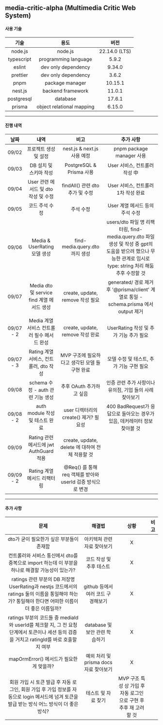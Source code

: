 ## media-critic-alpha (Multimedia Critic Web System)

#### 사용 기술

|     기술     |            용도             |      버전       |
|:----------:|:-------------------------:|:-------------:|
|  node.js   |          node.js          | 22.14.0 (LTS) |
| typescript |   programming language    |     5.9.2     |
|   eslint   |    dev only dependency    |    9.34.0     |
|  prettier  |    dev only dependency    |     3.6.2     |
|    pnpm    |      package manager      |    10.15.1    |
|  nest.js   |     backend framework     |    11.0.1     |
| postgresql |         database          |    17.6.1     |
|   prisma   | object relational mapping |    6.15.0     |


---

#### 진행 내역
|    날짜     |                 내역                 |                    비고                     |                                                      추가 사항                                                      |
|:---------:|:----------------------------------:|:-----------------------------------------:|:---------------------------------------------------------------------------------------------------------------:|
|   09/02   |            프로젝트 생성 및 설정            |          nest.js & next.js 사용 예정          |                                             pnpm package manager 사용                                             |
|   09/03   |           DB 설치 및 스키마 작성           |          PostgreSQL & Prisma 사용           |                                               User 서비스, 컨트롤러 작성 中                                               |
|   09/04   |     User 관련 메서드 및 dto 작성 및 수정      |         findAll() 관련 dto 추가 및 수정          |                                             User 서비스, 컨트롤러 1차 작성 완료                                             |
|   09/05   |              코드 주석 수정              |                   주석 수정                   |                                              User 계열 메서드 등의 주석 수정                                               |
|   09/06   |      Media & UserRating 모델 생성      |        find-media.query.dto 까지 생성         | users/dto 파일 명 리팩터링, find-media.query.dto 파일 생성 및 작성 중 gpt의 도움을 받으려 했으나 무능한 관계로 임시로 type: string 처리 해둠 추후 수정할 것 |
|   09/07   | Media dto 및 service find 계열 메서드 생성 |       create, update, remove 작성 필요        |                     generated/ 경로 제거 후 '@prisma/client' 계열로 통일 - schema.prisma 에서 output 제거                     |
| 09/07 - 2 |    Media 계열 서비스 컨트롤러 필수 메서드 완성     |       create, update, remove 작성 완료        |                                           UserRating 작성 및 추가 기능 추가 필요                                           |
| 09/07 - 3 |    Rating 계열 서비스, 컨트롤러, dto 작성     |       MVP 구조에 필요하다고 생각된 모델 들 구현 완료        |                                            모델 수정 및 테스트, 추가 기능 구현 필요                                             |
|   09/08   |     schema 수정 - auth 관련 기능 생성      |             추후 OAuth 추가하고 싶음              |                                        인증 관련 추가 사항이나 유의점, 기업 들의 사례 찾아보기                                         |
| 09/08 - 2 |      auth module 작성 및 테스트 완료       |        user 디렉터리의 create() 제거? 필요성        |                                400 BadRequest가 응답으로 돌아오는 경우가 있음, 데커레이터 정보 찾아볼 것                                 |
|   09/09   |  Rating 관련 메서드에 jwt AuthGuard 적용   |   create, update, delete 에 대하여 전체 적용할 것   ||
| 09/09 - 2 |         Rating 계열 메서드 리팩터링         | @Req() 를 통해 req 객체를 받아와 userId 검증 방식으로 변경 ||

---

#### 추가 사항
|                                                 문제                                                  |             해결법             |                    상황                     |비고|
|:---------------------------------------------------------------------------------------------------:|:---------------------------:|:-----------------------------------------:|:-:|
|                                      dto가 굳이 필요한가 싶은 부분들이 존재함                                       |       아키텍쳐 관련 자료 찾아보기       |                     X                     ||
|                     컨트롤러와 서비스 통신에서 dto를 중복으로 import 하는데 이 부분을 하나로 해결할 가능성이 있는가?                     |       코드 작성 및 추후 테스트        |                     X                     ||
| ratings 관련 부분의 DB 저장명 UserRating과 nestjs 코드에서의 ratings 둘의 이름을 통일해야 하는가? 통일해야 한다면 어떠한 이름이 더 좋은 이름일까? |   github 등에서 여러 코드 구경해보기    |                     X                     ||
|   ratings 부분의 코드들 중 mediaId와 userId를 체크할 지, 그 전 요청 단계에서 토큰이나 세션 등의 검증을 거치고 ratingId를 바로 호출할 지 여부    |    database 및 보안 관련 학습하기    |                     X                     ||
|                                    mapOrmError() 메서드가 필요한게 맞을까?                                     | 예외 처리 및 prisma docs 자료 찾아보기 |                     X                     ||
|       회원 가입 시 토큰 발급 후 자동 로그인, 회원 가입 후 가입 정보를 자동으로 login 메서드에 넘겨 토큰을 발급 받는 방식 어느 방식이 더 좋은 방식?        |         테스트 및 자료 찾기         | MVP 구조 특성 상 가입 후 자동 로그인으로 구현 후 추후 재 고려할 것 ||